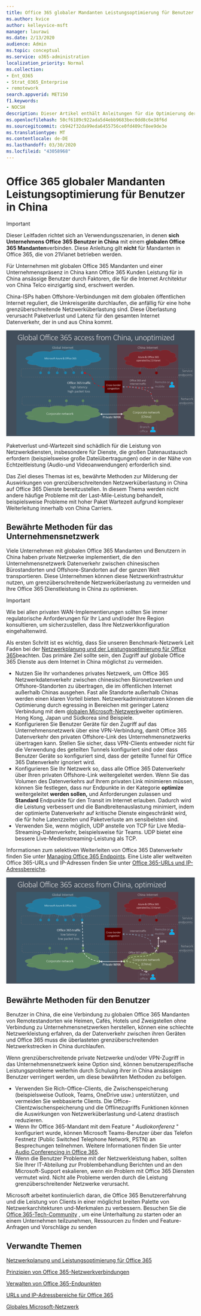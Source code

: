 ```yaml
---
title: Office 365 globaler Mandanten Leistungsoptimierung für Benutzer in China
ms.author: kvice
author: kelleyvice-msft
manager: laurawi
ms.date: 2/13/2020
audience: Admin
ms.topic: conceptual
ms.service: o365-administration
localization_priority: Normal
ms.collection:
- Ent_O365
- Strat_O365_Enterprise
- remotework
search.appverid: MET150
f1.keywords:
- NOCSH
description: Dieser Artikel enthält Anleitungen für die Optimierung der Netzwerkleistung für China-Benutzer globaler Office 365 Mandanten.
ms.openlocfilehash: 50cf6189c922ada5d4ebb9683bec0dd8c6e38f6d
ms.sourcegitcommit: cb942f32da99eda6455756ce0fd409cf8ee9de3e
ms.translationtype: MT
ms.contentlocale: de-DE
ms.lasthandoff: 03/30/2020
ms.locfileid: "43058968"
---
```

# <a name="office-365-global-tenant-performance-optimization-for-china-users"></a>Office 365 globaler Mandanten Leistungsoptimierung für Benutzer in China

>[!IMPORTANT]
>Dieser Leitfaden richtet sich an Verwendungsszenarien, in denen **sich Unternehmens Office 365 Benutzer in China** mit einem **globalen Office 365 Mandanten**verbinden. Diese Anleitung gilt **nicht** für Mandanten in Office 365, die von 21Vianet betrieben werden.

Für Unternehmen mit globalen Office 365 Mandanten und einer Unternehmenspräsenz in China kann Office 365 Kunden Leistung für in China ansässige Benutzer durch Faktoren, die für die Internet Architektur von China Telco einzigartig sind, erschwert werden.

China-ISPs haben Offshore-Verbindungen mit dem globalen öffentlichen Internet reguliert, die Umkreisgeräte durchlaufen, die anfällig für eine hohe grenzüberschreitende Netzwerküberlastung sind. Diese Überlastung verursacht Paketverlust und Latenz für den gesamten Internet Datenverkehr, der in und aus China kommt.

![Office 365 Datenverkehr-nicht optimiert](media/O365-networking/China-O365-unoptimized.png)

Paketverlust und-Wartezeit sind schädlich für die Leistung von Netzwerkdiensten, insbesondere für Dienste, die großen Datenaustausch erfordern (beispielsweise große Dateiübertragungen) oder in der Nähe von Echtzeitleistung (Audio-und Videoanwendungen) erforderlich sind.

Das Ziel dieses Themas ist es, bewährte Methoden zur Milderung der Auswirkungen von grenzüberschreitenden Netzwerküberlastung in China auf Office 365 Dienste bereitzustellen. In diesem Thema werden nicht andere häufige Probleme mit der Last-Mile-Leistung behandelt, beispielsweise Probleme mit hoher Paket Wartezeit aufgrund komplexer Weiterleitung innerhalb von China Carriers.

## <a name="corporate-network-best-practices"></a>Bewährte Methoden für das Unternehmensnetzwerk

Viele Unternehmen mit globalen Office 365 Mandanten und Benutzern in China haben private Netzwerke implementiert, die den Unternehmensnetzwerk Datenverkehr zwischen chinesischen Bürostandorten und Offshore-Standorten auf der ganzen Welt transportieren. Diese Unternehmen können diese Netzwerkinfrastruktur nutzen, um grenzüberschreitende Netzwerküberlastung zu vermeiden und Ihre Office 365 Dienstleistung in China zu optimieren.

>[!IMPORTANT]
>Wie bei allen privaten WAN-Implementierungen sollten Sie immer regulatorische Anforderungen für Ihr Land und/oder Ihre Region konsultieren, um sicherzustellen, dass Ihre Netzwerkkonfiguration eingehaltenwird.

Als ersten Schritt ist es wichtig, dass Sie unseren Benchmark-Netzwerk Leit Faden bei der [Netzwerkplanung und der Leistungsoptimierung für Office 365](https://aka.ms/tune)beachten. Das primäre Ziel sollte sein, den Zugriff auf globale Office 365 Dienste aus dem Internet in China möglichst zu vermeiden.

- Nutzen Sie Ihr vorhandenes privates Netzwerk, um Office 365 Netzwerkdatenverkehr zwischen chinesischen Büronetzwerken und Offshore-Standorten zu übertragen, die im öffentlichen Internet außerhalb Chinas ausgehen. Fast alle Standorte außerhalb Chinas werden einen klaren Vorteil bieten. Netzwerkadministratoren können die Optimierung durch egressing in Bereichen mit geringer Latenz Verbindung mit dem [globalen Microsoft-Netzwerk](https://docs.microsoft.com/azure/networking/microsoft-global-network)weiter optimieren. Hong Kong, Japan und Südkorea sind Beispiele.
- Konfigurieren Sie Benutzer Geräte für den Zugriff auf das Unternehmensnetzwerk über eine VPN-Verbindung, damit Office 365 Datenverkehr den privaten Offshore-Link des Unternehmensnetzwerks übertragen kann. Stellen Sie sicher, dass VPN-Clients entweder nicht für die Verwendung des geteilten Tunnels konfiguriert sind oder dass Benutzer Geräte so konfiguriert sind, dass der geteilte Tunnel für Office 365 Datenverkehr ignoriert wird.
- Konfigurieren Sie Ihr Netzwerk so, dass alle Office 365 Datenverkehr über Ihren privaten Offshore-Link weitergeleitet werden. Wenn Sie das Volumen des Datenverkehrs auf Ihrem privaten Link minimieren müssen, können Sie festlegen, dass nur Endpunkte in der Kategorie **optimize** weitergeleitet **werden sollen,** und Anforderungen zulassen und **Standard** Endpunkte für den Transit im Internet erlauben. Dadurch wird die Leistung verbessert und die Bandbreitenauslastung minimiert, indem der optimierte Datenverkehr auf kritische Dienste eingeschränkt wird, die für hohe Latenzzeiten und Paketverluste am sensibelsten sind.
- Verwenden Sie, wenn möglich, UDP anstelle von TCP für Live Media-Streaming-Datenverkehr, beispielsweise für Teams. UDP bietet eine bessere Live-Medienstreaming-Leistung als TCP.

Informationen zum selektiven Weiterleiten von Office 365 Datenverkehr finden Sie unter [Managing Office 365 Endpoints](managing-office-365-endpoints.md). Eine Liste aller weltweiten Office 365-URLs und IP-Adressen finden Sie unter [Office 365-URLs und IP-Adressbereiche](urls-and-ip-address-ranges.md).

![Office 365 Traffic-optimiert](media/O365-networking/China-O365-optimized.png)

## <a name="user-best-practices"></a>Bewährte Methoden für den Benutzer

Benutzer in China, die eine Verbindung zu globalen Office 365 Mandanten von Remotestandorten wie Heimen, Cafés, Hotels und Zweigstellen ohne Verbindung zu Unternehmensnetzwerken herstellen, können eine schlechte Netzwerkleistung erfahren, da der Datenverkehr zwischen ihren Geräten und Office 365 muss die überlasteten grenzüberschreitenden Netzwerkstrecken in China durchlaufen.

Wenn grenzüberschreitende private Netzwerke und/oder VPN-Zugriff in das Unternehmensnetzwerk keine Option sind, können benutzerspezifische Leistungsprobleme weiterhin durch Schulung ihrer in China ansässigen Benutzer verringert werden, um diese bewährten Methoden zu befolgen.

- Verwenden Sie Rich-Office-Clients, die Zwischenspeicherung (beispielsweise Outlook, Teams, OneDrive usw.) unterstützen, und vermeiden Sie webbasierte Clients. Die Office-Clientzwischenspeicherung und die Offlinezugriffs Funktionen können die Auswirkungen von Netzwerküberlastung und-Latenz drastisch reduzieren.
- Wenn Ihr Office 365-Mandant mit dem Feature " _Audiokonferenz_ " konfiguriert wurde, können Microsoft Teams-Benutzer über das Telefon Festnetz (Public Switched Telephone Network, PSTN) an Besprechungen teilnehmen. Weitere Informationen finden Sie unter [Audio Conferencing in Office 365](https://docs.microsoft.com/microsoftteams/audio-conferencing-in-office-365).
- Wenn die Benutzer Probleme mit der Netzwerkleistung haben, sollten Sie Ihrer IT-Abteilung zur Problembehandlung Berichten und an den Microsoft-Support eskalieren, wenn ein Problem mit Office 365 Diensten vermutet wird. Nicht alle Probleme werden durch die Leistung grenzüberschreitender Netzwerke verursacht.

Microsoft arbeitet kontinuierlich daran, die Office 365 Benutzererfahrung und die Leistung von Clients in einer möglichst breiten Palette von Netzwerkarchitekturen und-Merkmalen zu verbessern. Besuchen Sie die [Office 365-Tech-Community](https://techcommunity.microsoft.com/t5/office-365/bd-p/Office365General) , um eine Unterhaltung zu starten oder an einem Unternehmen teilzunehmen, Ressourcen zu finden und Feature-Anfragen und Vorschläge zu senden

## <a name="related-topics"></a>Verwandte Themen

[Netzwerkplanung und Leistungsoptimierung für Office 365](https://aka.ms/tune)

[Prinzipien von Office 365-Netzwerkverbindungen](office-365-network-connectivity-principles.md)

[Verwalten von Office 365-Endpunkten](managing-office-365-endpoints.md)

[URLs und IP-Adressbereiche für Office 365](urls-and-ip-address-ranges.md)

[Globales Microsoft-Netzwerk](https://docs.microsoft.com/azure/networking/microsoft-global-network)
